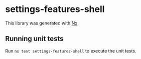 # settings-features-shell

This library was generated with [Nx](https://nx.dev).

## Running unit tests

Run `nx test settings-features-shell` to execute the unit tests.

